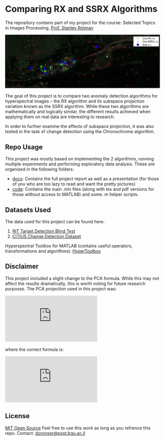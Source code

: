 # Comparing RX and SSRX Algorithms
The repository contains part of my project for the course:
Selected Topics in Images Processing, [Prof. Stanley Rotman](http://www.ee.bgu.ac.il/~srotman/)

![RIT Results](imgs/cover.jpg)

The goal of this project is to compare two anomaly detection algorithms for hyperspectral images – the RX algorithm and its subspace projection variation known as the SSRX algorithm. While these two algorithms are mathematically and logically similar, the different results achieved when applying them on real data are interesting to research.

In order to further examine the effects of subspace projection, it was also tested in the task of change detection using the Chronochrome algorithm.

## Repo Usage
This project was mostly based on implementing the 2 algorithms, running multiple experiments and performing exploratory data analysis. These are organized in the following folders:
- [docs](docs): Contains the full project report as well as a presentation (for those of you who are too lazy to read and want the pretty pictures)
- [code](code): Contains the main .mlx files (along with tex and pdf versions for those without access to MATLAB) and some .m helper scripts.


## Datasets Used
The data used for this project can be found here:
1. [RIT Target Detection Blind Test](http://dirsapps.cis.rit.edu/blindtest/)
2. [CiTIUS Change Detection Dataset](https://gitlab.citius.usc.es/hiperespectral/ChangeDetectionDataset)

Hyperspectral Toolbox for MATLAB (contains useful operators, transformations and algorithms):
[HyperToolbox](https://github.com/isaacgerg/matlabHyperspectralToolbox)


## Disclaimer
This project included a slight change to the PCA formula. While this may not affect the results dramatically, this is worth noting for future research purposes.
The PCA projection used in this project was:

![Original PCA](http://latex.codecogs.com/svg.latex?X_%7BPCA%7D%3D+%28X+-+m%29+%5Cphi%5E%7B-1%7D+V_q)

where the correct formula is:

![Original PCA](http://latex.codecogs.com/svg.latex?X_%7BPCA%7D%3D+%28X+-+m%29+%5Cphi%5E%7B-%5Cfrac%7B1%7D%7B2%7D%7D+V_q)

## License
[MIT Open Source](https://choosealicense.com/licenses/mit/)
Feel free to use this work as long as you refrence this repo.
Contact: doronser@post.bgu.ac.il
